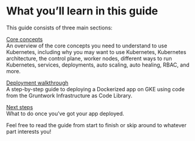 # What you’ll learn in this guide

This guide consists of three main sections:

[Core concepts](#core_concepts)  
An overview of the core concepts you need to understand to use Kubernetes, including why you may want to use
Kubernetes, Kubernetes architecture, the control plane, worker nodes, different ways to run Kubernetes, services,
deployments, auto scaling, auto healing, RBAC, and more.

[Deployment walkthrough](#deployment_walkthrough)  
A step-by-step guide to deploying a Dockerized app on GKE using code from the Gruntwork Infrastructure as Code Library.

[Next steps](#next_steps)  
What to do once you’ve got your app deployed.

Feel free to read the guide from start to finish or skip around to whatever part interests you!



<!-- ##DOCS-SOURCER-START
{"sourcePlugin":"Service Catalog Reference","hash":"79d5e1bf7a5a1769f7eb0fc463659838"}
##DOCS-SOURCER-END -->
